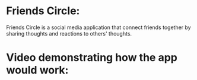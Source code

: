 # Friends Circle:
Friends Circle is a social media application that connect friends together by sharing thoughts and reactions to others' thoughts.

# Video demonstrating how the app would work: 
